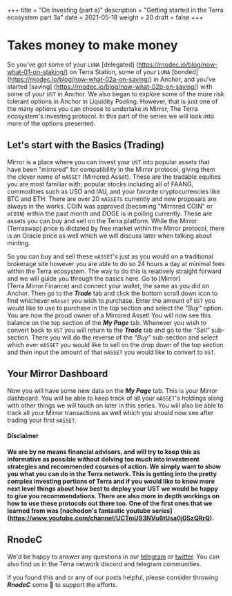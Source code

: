 +++ 
title = "On Investing (part a)" 
description = "Getting started in the Terra ecosystem part 3a" 
date = 2021-05-18
weight = 20 
draft = false 
+++

# Takes money to make money

So you've got some of your `LUNA` [delegated] (https://rnodec.io/blog/now-what-01-on-staking/) on Terra Station, some of your `LUNA` [bonded] (https://rnodec.io/blog/now-what-02a-on-saving/) in Anchor, and you've started [saving] (https://rnodec.io/blog/now-what-02b-on-saving/) with some of your `UST` in Anchor. We also began to explore some of the more risk tolerant options in Anchor in Liquidity Pooling. However,  that is just one of the many options you can choose to undertake in Mirror, The Terra ecosystem's investing protocol. In this part of the series we will look into more of the options presented.

## Let's start with the Basics (Trading)

Mirror is a place where you can invest your `UST` into popular assets that have been "mirrored" for compatibility in the Mirror protocol, giving them the clever name of `mASSET` (Mirrored Asset).  These are the tradable equities you are most familiar with; popular stocks including all of FAANG, commodities such as USO and IAU, and your favorite cryptocurrencies like BTC and ETH. There are over 20 `mASSETS` currently and new proposals are always in the works. COIN was approved (becoming "Mirrored COIN" or `mCOIN`) within the past month and DOGE is in polling currently. These are assets you can buy and sell on the Terra platform. While the Mirror (Terraswap) price is dictated by free market within the Mirror protocol, there is an Oracle price as well which we will discuss later when talking about minting.

So you can buy and sell these `mASSET`'s just as you would on a traditional brokerage site however you are able to do so 24 hours a day at minimal fees within the Terra ecosystem.  The way to do this is relatively straight forward and we will guide you through the basics here. Go to [Mirror] (Terra.Mirror.Finance) and connect your wallet, the same as you did on Anchor. Then go to the _**Trade**_ tab and click the bottom scroll down icon to find whichever `mAsset` you wish to purchase. Enter the amount of `UST` you would like to use to purchase in the top section and select the _"Buy"_ option. You are now the proud owner of a Mirrored Asset! You will now see this balance on the top section of the _**My Page**_ tab. Whenever you wish to convert back to `UST` you will return to the _**Trade**_ tab and go to the _"Sell"_ sub-section. There you will do the reverse of the _"Buy"_ sub-section and select which ever `mASSET` you would like to sell on the drop down of the top section and then input the amount of that `mASSET` you would like to convert to `UST`.

## Your Mirror Dashboard

Now you will have some new data on the _**My Page**_ tab. This is your Mirror dashboard. You will be able to keep track of all your `mASSET`'s holdings along with other things we will touch on later in this series.  You will also be able to track all your Mirror transactions as well which you should now see after trading your first `mASSET`.

#### Disclaimer

#### We are by no means financial advisors, and will try to keep this as informative as possible without delving too much into investment strategies and recommended courses of action. We simply want to show you what you can do in the Terra network.  This is getting into the pretty complex investing portions of Terra and if you would like to know more next level things about how best to deploy your UST we would be happy to give you recommendations. There are also more in depth workings on how to use these protocols out there too. One of the first ones that we learned from was [nachodon's fantastic youtube series] (https://www.youtube.com/channel/UCTmU93NVu6tUsa0j0SzQRrQ).

## RnodeC

We'd be happy to answer any questions in our [telegram](https://t.me/rnodec_terra) or [twitter](https://twitter.com/RnodeC).  You can also find us in the Terra network discord and telegram communities.   

If you found this and or any of our posts helpful, please consider throwing ***RnodeC*** some 🥩 to support the efforts.



